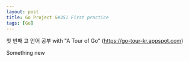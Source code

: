 ```yaml
---
layout: post
title: Go Project &#351 First practice
tags: [Go]
---
```


첫 번째 고 언어 공부
with "A Tour of Go" (https://go-tour-kr.appspot.com)

Something new 

